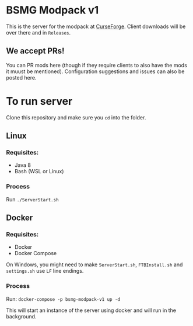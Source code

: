 # BSMG Modpack v1

This is the server for the modpack at [CurseForge](https://www.curseforge.com/minecraft/modpacks/bsmg-modded-v1). Client downloads will be over there and in `Releases`.

## We accept PRs!

You can PR mods here (though if they require clients to also have the mods it muust be mentioned). Configuration suggestions and issues can also be posted here.

# To run server

Clone this repository and make sure you `cd` into the folder.

## Linux

### Requisites:

- Java 8
- Bash (WSL or Linux)

### Process

Run `./ServerStart.sh`

## Docker

### Requisites:

- Docker
- Docker Compose

On Windows, you might need to make `ServerStart.sh`, `FTBInstall.sh` and `settings.sh` use `LF` line endings.

### Process

Run:
`docker-compose -p bsmg-modpack-v1 up -d`

This will start an instance of the server using docker and will run in the background.

